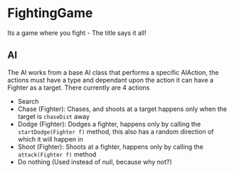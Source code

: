 # FightingGame
Its a game where you fight - The title says it all!
## AI
The AI works from a base AI class that performs a specific AIAction, the actions must have a type and dependant upon the action it can have a Fighter as a target. There currently are 4 actions

- Search
- Chase (Fighter): Chases, and shoots at a target happens only when the target is `chaseDist` away
- Dodge (Fighter): Dodges a fighter, happens only by calling the `startDodge(Fighter f)` method, this also has a random direction of which it will happen in
- Shoot (Fighter): Shoots at a fighter, happens only by calling the `attack(Fighter f)` method
- Do nothing (Used instead of null, because why not?)
